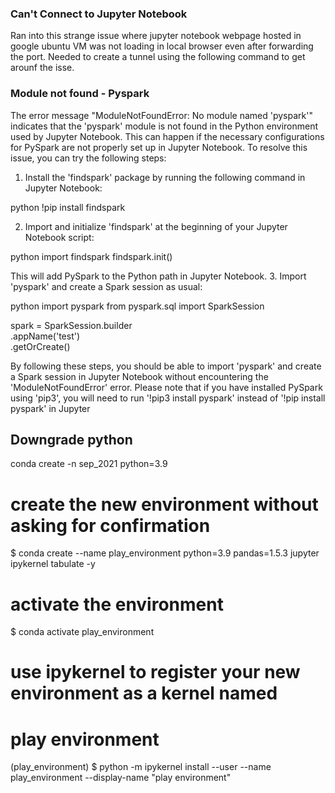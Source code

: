 ### Can't Connect to Jupyter Notebook
Ran into this strange issue where jupyter notebook webpage hosted in google ubuntu VM was not loading in local browser even after forwarding the port. Needed to create a tunnel using the following command to get arounf the isse.



### Module not found - Pyspark
The error message "ModuleNotFoundError: No module named 'pyspark'" indicates that the 'pyspark' module is not found in the Python environment used by Jupyter Notebook. This can happen if the necessary configurations for PySpark are not properly set up in Jupyter Notebook.
To resolve this issue, you can try the following steps:
1. Install the 'findspark' package by running the following command in Jupyter Notebook:
   
python
   !pip install findspark
   
2. Import and initialize 'findspark' at the beginning of your Jupyter Notebook script:
   
python
   import findspark
   findspark.init()
   
   This will add PySpark to the Python path in Jupyter Notebook.
3. Import 'pyspark' and create a Spark session as usual:
   
python
   import pyspark
   from pyspark.sql import SparkSession

   spark = SparkSession.builder \
       .appName('test') \
       .getOrCreate()
   
By following these steps, you should be able to import 'pyspark' and create a Spark session in Jupyter Notebook without encountering the 'ModuleNotFoundError' error.
Please note that if you have installed PySpark using 'pip3', you will need to run '!pip3 install pyspark' instead of '!pip install pyspark' in Jupyter

## Downgrade python

conda create -n sep_2021 python=3.9


# create the new environment without asking for confirmation
$ conda create --name play_environment python=3.9 pandas=1.5.3 jupyter ipykernel tabulate -y

# activate the environment
$ conda activate play_environment

# use ipykernel to register your new environment as a kernel named
# play environment
(play_environment) $ python -m ipykernel install --user --name play_environment --display-name "play environment"
